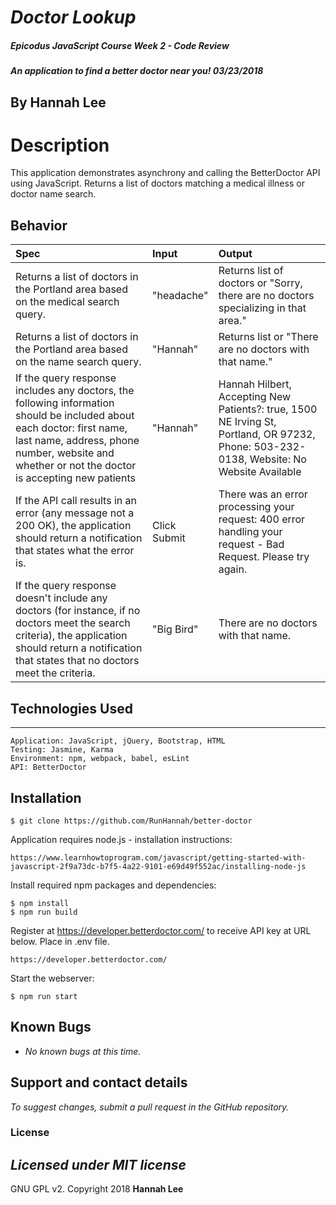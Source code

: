 # _Doctor Lookup_

##### Epicodus JavaScript Course Week 2 - Code Review

##### An application to find a better doctor near you! 03/23/2018

## By Hannah Lee

# Description

This application demonstrates asynchrony and calling the BetterDoctor API using JavaScript. Returns a list of doctors matching a medical illness or doctor name search.

## Behavior

| Spec | Input | Output |
| :---------------| :---------------| :---------------|
| Returns a list of doctors in the Portland area based on the medical search query. | "headache" | Returns list of doctors or "Sorry, there are no doctors specializing in that area." |
| Returns a list of doctors in the Portland area based on the name search query. | "Hannah" | Returns list or "There are no doctors with that name." |
| If the query response includes any doctors, the following information should be included about each doctor: first name, last name, address, phone number, website and whether or not the doctor is accepting new patients | "Hannah" | Hannah Hilbert, Accepting New Patients?: true, 1500 NE Irving St, Portland, OR 97232, Phone: 503-232-0138, Website: No Website Available |
| If the API call results in an error (any message not a 200 OK), the application should return a notification that states what the error is. | Click Submit | There was an error processing your request: 400 error handling your request - Bad Request. Please try again. |
| If the query response doesn't include any doctors (for instance, if no doctors meet the search criteria), the application should return a notification that states that no doctors meet the criteria. | "Big Bird" | There are no doctors with that name. |

## Technologies Used
------------

```
Application: JavaScript, jQuery, Bootstrap, HTML
Testing: Jasmine, Karma
Environment: npm, webpack, babel, esLint
API: BetterDoctor
```

Installation
------------

```
$ git clone https://github.com/RunHannah/better-doctor
```

Application requires node.js - installation instructions:

```
https://www.learnhowtoprogram.com/javascript/getting-started-with-javascript-2f9a73dc-b7f5-4a22-9101-e69d49f552ac/installing-node-js
```

Install required npm packages and dependencies:

```
$ npm install
$ npm run build
```
Register at https://developer.betterdoctor.com/ to receive API key at URL below. Place in .env file.

```
https://developer.betterdoctor.com/

```
Start the webserver:
```
$ npm run start
```

## Known Bugs

 * _No known bugs at this time._

## Support and contact details

 _To suggest changes, submit a pull request in the GitHub repository._

### License

 _Licensed under MIT license_
-------

GNU GPL v2. Copyright 2018 **Hannah Lee**
